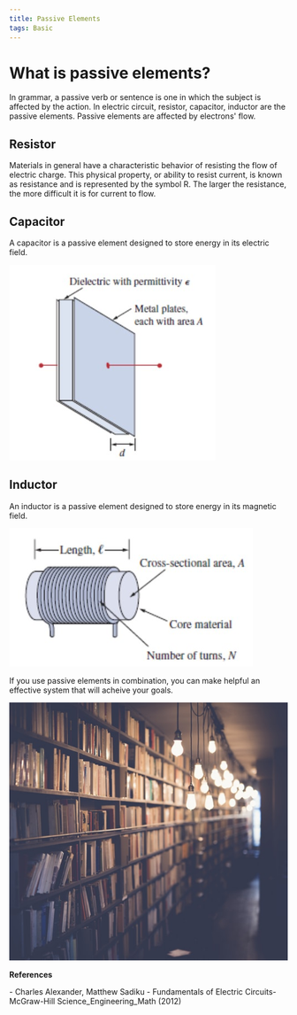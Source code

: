 ```yaml
---
title: Passive Elements
tags: Basic
---
```


# What is passive elements?  
In grammar, a passive verb or sentence is one in which the subject is affected by the action. In electric circuit, resistor, capacitor, inductor are the passive elements. Passive elements are affected by electrons' flow.  

## Resistor  
Materials in general have a characteristic behavior of resisting the flow of electric charge. This physical property, or ability to resist current, is known as resistance and is represented by the symbol R. The larger the resistance, the more difficult it is for current to flow. 

## Capacitor  
A capacitor is a passive element designed to store energy in its electric field. 

![Typical_Capacitor](/assets/images/contents/capacitor.jpg)

## Inductor  
An inductor is a passive element designed to store energy in its magnetic field.

![Typical_Inductor](/assets/images/contents/inductor.jpg)

If you use passive elements in combination, you can make helpful an effective system that will acheive your goals.  


<div class="item">
  <div class="item__image">
    <img class="image" src="/assets/images/contents/refs.jpg"/>
  </div>
  <div class="item__content">
    <div class="item__header">
      <p style='font-size=6px;font-weight: bold;'>References</p>
      <p style='font-size=5px;'>- Charles Alexander, Matthew Sadiku - Fundamentals of Electric Circuits-McGraw-Hill Science_Engineering_Math (2012)</p>
    </div>
  </div>
</div>
